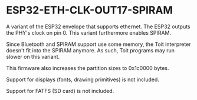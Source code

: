 # ESP32-ETH-CLK-OUT17-SPIRAM

A variant of the ESP32 envelope that supports ethernet. The ESP32
outputs the PHY's clock on pin 0. This variant furthermore enables
SPIRAM.

Since Bluetooth and SPIRAM support use some memory, the Toit interpreter
doesn't fit into the SPIRAM anymore. As such, Toit programs may run
slower on this variant.

This firmware also increases the partition sizes to 0x1c0000 bytes.

Support for displays (fonts, drawing primitives) is not included.

Support for FATFS (SD card) is not included.
